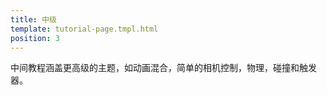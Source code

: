 ```yaml
---
title: 中级
template: tutorial-page.tmpl.html
position: 3
---
```


中间教程涵盖更高级的主题，如动画混合，简单的相机控制，物理，碰撞和触发器。

